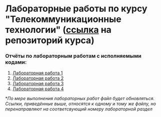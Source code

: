 # Лабораторные работы по курсу "Телекоммуникационные технологии" ([ссылка](https://github.com/MatNepo/ThinkDSP) на репозиторий курса)
### Отчёты по лабораторным работам с исполняемыми кодами:
1. [Лабораторная работа 1](https://colab.research.google.com/drive/10AtCV-70PDEo4jlWPWbG6injO6TKauVp#scrollTo=3qPErALbzdgu&line=1&uniqifier=1)
2. [Лабораторная работа 2](https://colab.research.google.com/drive/10AtCV-70PDEo4jlWPWbG6injO6TKauVp#scrollTo=WdoulQ3x_Qqe)
3. [Лабораторная работа 3](https://colab.research.google.com/drive/10AtCV-70PDEo4jlWPWbG6injO6TKauVp#scrollTo=_idldVrYSJof)
4. [Лабораторная работа 4](https://colab.research.google.com/drive/10AtCV-70PDEo4jlWPWbG6injO6TKauVp#scrollTo=Vcd4mUQjR8St)

**По мере выполнения лабораторных работ файл будет обновляться. Ссылки, приведённые выше, относятся к одному и тому же файлу, но перенаправляют на соответсвующий номеру лабораторной раздел*
